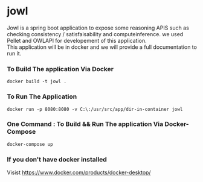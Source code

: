 # jowl

<summary>Jowl is a spring boot application to expose some reasoning APIS such as 
checking consistency / satisfaisability and computeinference.
we used Pellet and OWLAPI for developement of this application.</summary>
This application will be in docker and we will provide a full documentation to run it.

### To Build The application Via Docker

```
docker build -t jowl .
```
### To Run The Application
```
docker run -p 8080:8080 -v C:\:/usr/src/app/dir-in-container jowl
```
### One Command : To Build && Run The application Via Docker-Compose
```
docker-compose up
```
### If you don't have docker installed
Visist https://www.docker.com/products/docker-desktop/